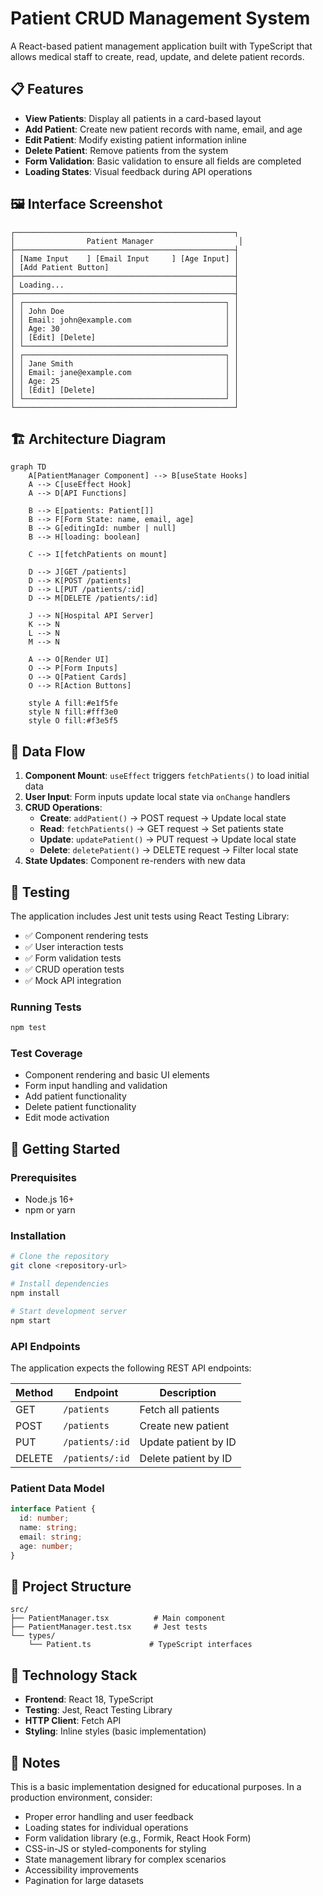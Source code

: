 # Patient CRUD Management System

A React-based patient management application built with TypeScript that allows medical staff to create, read, update, and delete patient records.

## 📋 Features

- **View Patients**: Display all patients in a card-based layout
- **Add Patient**: Create new patient records with name, email, and age
- **Edit Patient**: Modify existing patient information inline
- **Delete Patient**: Remove patients from the system
- **Form Validation**: Basic validation to ensure all fields are completed
- **Loading States**: Visual feedback during API operations

## 🖼️ Interface Screenshot

```
┌─────────────────────────────────────────────────┐
│                Patient Manager                   │
├─────────────────────────────────────────────────┤
│ [Name Input    ] [Email Input     ] [Age Input] │
│ [Add Patient Button]                            │
├─────────────────────────────────────────────────┤
│ Loading...                                      │
├─────────────────────────────────────────────────┤
│ ┌─────────────────────────────────────────────┐ │
│ │ John Doe                                    │ │
│ │ Email: john@example.com                     │ │
│ │ Age: 30                                     │ │
│ │ [Edit] [Delete]                             │ │
│ └─────────────────────────────────────────────┘ │
│ ┌─────────────────────────────────────────────┐ │
│ │ Jane Smith                                  │ │
│ │ Email: jane@example.com                     │ │
│ │ Age: 25                                     │ │
│ │ [Edit] [Delete]                             │ │
│ └─────────────────────────────────────────────┘ │
└─────────────────────────────────────────────────┘
```

## 🏗️ Architecture Diagram

```mermaid
graph TD
    A[PatientManager Component] --> B[useState Hooks]
    A --> C[useEffect Hook]
    A --> D[API Functions]
    
    B --> E[patients: Patient[]]
    B --> F[Form State: name, email, age]
    B --> G[editingId: number | null]
    B --> H[loading: boolean]
    
    C --> I[fetchPatients on mount]
    
    D --> J[GET /patients]
    D --> K[POST /patients]
    D --> L[PUT /patients/:id]
    D --> M[DELETE /patients/:id]
    
    J --> N[Hospital API Server]
    K --> N
    L --> N
    M --> N
    
    A --> O[Render UI]
    O --> P[Form Inputs]
    O --> Q[Patient Cards]
    O --> R[Action Buttons]
    
    style A fill:#e1f5fe
    style N fill:#fff3e0
    style O fill:#f3e5f5
```

## 🔄 Data Flow

1. **Component Mount**: `useEffect` triggers `fetchPatients()` to load initial data
2. **User Input**: Form inputs update local state via `onChange` handlers
3. **CRUD Operations**: 
   - **Create**: `addPatient()` → POST request → Update local state
   - **Read**: `fetchPatients()` → GET request → Set patients state
   - **Update**: `updatePatient()` → PUT request → Update local state
   - **Delete**: `deletePatient()` → DELETE request → Filter local state
4. **State Updates**: Component re-renders with new data

## 🧪 Testing

The application includes Jest unit tests using React Testing Library:

- ✅ Component rendering tests
- ✅ User interaction tests
- ✅ Form validation tests
- ✅ CRUD operation tests
- ✅ Mock API integration

### Running Tests

```bash
npm test
```

### Test Coverage
- Component rendering and basic UI elements
- Form input handling and validation
- Add patient functionality
- Delete patient functionality
- Edit mode activation

## 🚀 Getting Started

### Prerequisites
- Node.js 16+
- npm or yarn

### Installation

```bash
# Clone the repository
git clone <repository-url>

# Install dependencies
npm install

# Start development server
npm start
```

### API Endpoints

The application expects the following REST API endpoints:

| Method | Endpoint | Description |
|--------|----------|-------------|
| GET | `/patients` | Fetch all patients |
| POST | `/patients` | Create new patient |
| PUT | `/patients/:id` | Update patient by ID |
| DELETE | `/patients/:id` | Delete patient by ID |

### Patient Data Model

```typescript
interface Patient {
  id: number;
  name: string;
  email: string;
  age: number;
}
```

## 📁 Project Structure

```
src/
├── PatientManager.tsx          # Main component
├── PatientManager.test.tsx     # Jest tests
└── types/
    └── Patient.ts             # TypeScript interfaces
```

## 🔧 Technology Stack

- **Frontend**: React 18, TypeScript
- **Testing**: Jest, React Testing Library
- **HTTP Client**: Fetch API
- **Styling**: Inline styles (basic implementation)

## 📝 Notes

This is a basic implementation designed for educational purposes. In a production environment, consider:

- Proper error handling and user feedback
- Loading states for individual operations
- Form validation library (e.g., Formik, React Hook Form)
- CSS-in-JS or styled-components for styling
- State management library for complex scenarios
- Accessibility improvements
- Pagination for large datasets